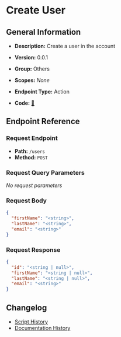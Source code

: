 # Create User

## General Information

- **Description:** Create a user in the account

- **Version:** 0.0.1
- **Group:** Others
- **Scopes:** _None_
- **Endpoint Type:** Action
- **Code:** [🔗](https://github.com/NangoHQ/integration-templates/tree/main/integrations/expensify/actions/create-user.ts)


## Endpoint Reference

### Request Endpoint

- **Path:** `/users`
- **Method:** `POST`

### Request Query Parameters

_No request parameters_

### Request Body

```json
{
  "firstName": "<string>",
  "lastName": "<string>",
  "email": "<string>"
}
```

### Request Response

```json
{
  "id": "<string | null>",
  "firstName": "<string | null>",
  "lastName": "<string | null>",
  "email": "<string>"
}
```

## Changelog

- [Script History](https://github.com/NangoHQ/integration-templates/commits/main/integrations/expensify/actions/create-user.ts)
- [Documentation History](https://github.com/NangoHQ/integration-templates/commits/main/integrations/expensify/actions/create-user.md)

<!-- END  GENERATED CONTENT -->

